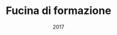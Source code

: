 ---
title: "Fucina di formazione"
category: "Website"
link: "http://www.fucinadiformazione.it/"
date: "2017"
image: petra-website-webdesign-uidesign-frontend-development-wordpress-html-css-javascript-php.jpg
imageAlt: "davideallevi, digital designer, frontend developer, website, ui design, ux design, ui development, wordpress, cms, portfolio, brand identity"
---